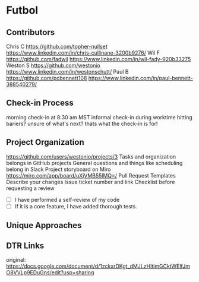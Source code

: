 # Futbol

## Contributors
Chris C https://github.com/topher-nullset https://www.linkedin.com/in/chris-cullinane-3200b9276/
Wil F https://github.com/fadwil https://www.linkedin.com/in/wil-fady-920b33275
Weston S https://github.com/westonio  https://www.linkedin.com/in/westonschutt/
Paul B https://github.com/pcbennett108 https://www.linkedin.com/in/paul-bennett-388540279/

## Check-in Process
morning check-in at 8:30 am MST
informal check-in during worktime 
  hitting bariers? unsure of what's next? thats what the check-in is for!

## Project Organization
https://github.com/users/westonio/projects/3
Tasks and organization belongs in GitHub projects
General questions and things like scheduling belong in Slack
Project storyboard on Miro https://miro.com/app/board/uXjVMB55lMQ=/
Pull Request Templates
    Describe your changes
    Issue ticket number and link
    Checklist before requesting a review
  - [ ] I have performed a self-review of my code
  - [ ] If it is a core feature, I have added thorough tests.

## Unique Approaches


## DTR Links
original: https://docs.google.com/document/d/1zckxrDKgt_dMJLzHltimGCktWElfJmO8VVLp9EDuGns/edit?usp=sharing